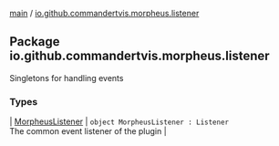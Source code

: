 [main](../index.md) / [io.github.commandertvis.morpheus.listener](./index.md)

## Package io.github.commandertvis.morpheus.listener


Singletons for handling events

### Types

| [MorpheusListener](-morpheus-listener/index.md) | `object MorpheusListener : Listener`<br>The common event listener of the plugin |

